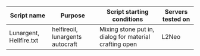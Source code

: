 |Script name            |Purpose                         |Script starting conditions                            |Servers tested on|
|-----------------------|--------------------------------|------------------------------------------------------|-----------------|
|Lunargent, Hellfire.txt|helfireoil, lunargents autocraft|Mixing stone put in, dialog for material crafting open|L2Neo|
